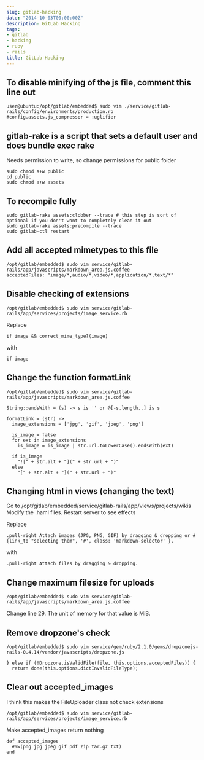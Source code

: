```yaml
---
slug: gitlab-hacking
date: "2014-10-03T00:00:00Z"
description: GitLab Hacking
tags:
- gitlab
- hacking
- ruby
- rails
title: GitLab Hacking
---
```

## To disable minifying of the js file, comment this line out

    user@ubuntu:/opt/gitlab/embedded$ sudo vim ./service/gitlab-rails/config/environments/production.rb
    #config.assets.js_compressor = :uglifier

## gitlab-rake is a script that sets a default user and does bundle exec rake

Needs permission to write, so change permissions for public folder

    sudo chmod a+w public
    cd public
    sudo chmod a+w assets

## To recompile fully

    sudo gitlab-rake assets:clobber --trace # this step is sort of optional if you don't want to completely clean it out
    sudo gitlab-rake assets:precompile --trace
    sudo gitlab-ctl restart

## Add all accepted mimetypes to this file

    /opt/gitlab/embedded$ sudo vim service/gitlab-rails/app/javascripts/markdown_area.js.coffee
    acceptedFiles: "image/*,audio/*,video/*,application/*,text/*"

## Disable checking of extensions

    /opt/gitlab/embedded$ sudo vim service/gitlab-rails/app/services/projects/image_service.rb

Replace

    if image && correct_mime_type?(image)

with

    if image

## Change the function formatLink

    /opt/gitlab/embedded$ sudo vim service/gitlab-rails/app/javascripts/markdown_area.js.coffee
  
    String::endsWith = (s) -> s is '' or @[-s.length..] is s
  
    formatLink = (str) ->
      image_extensions = ['jpg', 'gif', 'jpeg', 'png']
  
      is_image = false
      for ext in image_extensions
        is_image = is_image | str.url.toLowerCase().endsWith(ext)
  
      if is_image
        "![" + str.alt + "](" + str.url + ")"
      else
        "[" + str.alt + "](" + str.url + ")"
  
## Changing html in views (changing the text)

Go to /opt/gitlab/embedded/service/gitlab-rails/app/views/projects/wikis
Modify the .haml files.
Restart server to see effects

Replace 

    .pull-right Attach images (JPG, PNG, GIF) by dragging & dropping or #{link_to "selecting them", '#', class: 'markdown-selector' }.

with

    .pull-right Attach files by dragging & dropping.

## Change maximum filesize for uploads

    /opt/gitlab/embedded$ sudo vim service/gitlab-rails/app/javascripts/markdown_area.js.coffee

Change line 29. The unit of memory for that value is MiB.

## Remove dropzone's check

    /opt/gitlab/embedded$ sudo vim service/gem/ruby/2.1.0/gems/dropzonejs-rails-0.4.14/vendor/javascripts/dropzone.js

    } else if (!Dropzone.isValidFile(file, this.options.acceptedFiles)) {
      return done(this.options.dictInvalidFileType);

## Clear out accepted_images

I think this makes the FileUploader class not check extensions

    /opt/gitlab/embedded$ sudo vim service/gitlab-rails/app/services/projects/image_service.rb

Make accepted_images return nothing

    def accepted_images
      #%w(png jpg jpeg gif pdf zip tar.gz txt)
    end
